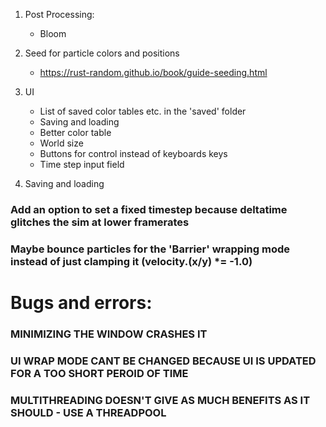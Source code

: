 1. Post Processing:
    - Bloom

2. Seed for particle colors and positions
    - https://rust-random.github.io/book/guide-seeding.html

3. UI
    - List of saved color tables etc. in the 'saved' folder
    - Saving and loading
    - Better color table
    - World size
    - Buttons for control instead of keyboards keys
    - Time step input field

4. Saving and loading

### Add an option to set a fixed timestep because deltatime glitches the sim at lower framerates
### Maybe bounce particles for the 'Barrier' wrapping mode instead of just clamping it (velocity.(x/y) *= -1.0)

# Bugs and errors:
### MINIMIZING THE WINDOW CRASHES IT
### UI WRAP MODE CANT BE CHANGED BECAUSE UI IS UPDATED FOR A TOO SHORT PEROID OF TIME
### MULTITHREADING DOESN'T GIVE AS MUCH BENEFITS AS IT SHOULD - USE A THREADPOOL